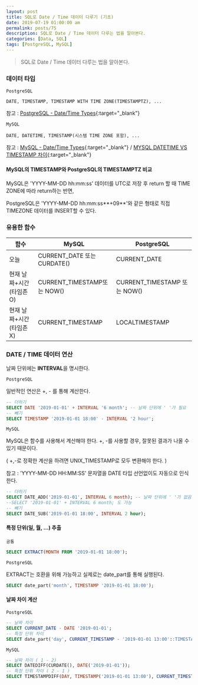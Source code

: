 ```yaml
---
layout: post
title: SQL로 Date / Time 데이터 다루기 (기초)
date: 2019-07-19 01:00:00 am
permalink: posts/75
description: SQL로 Date / Time 데이터 다루는 법을 알아본다.
categories: [Data, SQL]
tags: [PostgreSQL, MySQL]
---
```


> SQL로 Date / Time 데이터 다루는 법을 알아본다.

### 데이터 타입

`PostgreSQL`

```
DATE, TIMESTAMP, TIMESTAMP WITH TIME ZONE(TIMESTAMPTZ), ...
```

참고 : [PostgreSQL - Date/Time Types](https://www.postgresql.org/docs/9.6/datatype-datetime.html){:target="_blank"}

`MySQL`

```
DATE, DATETIME, TIMESTAMP(시스템 TIME ZONE 포함), ...
```

참고 : [MySQL - Date/Time Types](https://dev.mysql.com/doc/refman/5.7/en/datetime.html){:target="_blank"} / [MYSQL DATETIME VS TIMESTAMP 차이](http://blog.daum.net/_blog/BlogTypeView.do?blogid=03aaf&articleno=12379936&_bloghome_menu=recenttext){:target="_blank"}

#### MySQL의 TIMESTAMP와 PostgreSQL의 TIMESTAMPTZ 비교

MySQL은 'YYYY-MM-DD hh:mm:ss' 데이터를 UTC로 저장 후 return 할 때 TIME ZONE에 따라 return하는 반면,

PostgreSQL은 'YYYY-MM-DD hh:mm:ss**+09**'와 같은 형태로 직접 TIMEZONE 데이터를 INSERT할 수 있다.

### 유용한 함수

|      함수    |     MySQL  |   PostgreSQL    |
| ------------- | --------- |-----------------|
| 오늘            | CURRENT_DATE 또는 CURDATE() |  CURRENT_DATE   |
| 현재 날짜+시간(타임존 O) | CURRENT_TIMESTAMP또는 NOW() | CURRENT_TIMESTAMP 또는 NOW() |
| 현재 날짜+시간(타임존 X) | CURRENT_TIMESTAMP | LOCALTIMESTAMP |

### DATE / TIME 데이터 연산

날짜 단위에는 **INTERVAL**을 명시한다.

`PostgreSQL`

일반적인 연산은 +, - 를 통해 계산한다. 

``` sql
-- 더하기
SELECT DATE '2019-01-01' + INTERVAL '6 month'; -- 날짜 단위에 ' '가 필요
-- 빼기
SELECT TIMESTAMP '2019-01-01 18:00' - INTERVAL '2 hour';
```

`MySQL`

MySQL은 함수를 사용해서 계산해야 한다. +, -를 사용할 경우, 잘못된 결과가 나올 수 있기 때문이다.

( +,-로 정확한 계산을 하려면 UNIX_TIMESTAMP로 모두 변환해야 한다. )

참고 : 'YYYY-MM-DD HH:MM:SS' 문자열을 DATE 타입 선언없이도 자동으로 인식한다.

``` sql
-- 더하기
SELECT DATE_ADD('2019-01-01', INTERVAL 6 month); -- 날짜 단위에 ' '가 없음
--SELECT '2019-01-01' + INTERVAL 6 month; 도 가능
-- 빼기
SELECT DATE_SUB('2019-01-01 18:00', INTERVAL 2 hour);
```

#### 특정 단위(일, 월, ...) 추출

`공통`

``` sql
SELECT EXTRACT(MONTH FROM '2019-01-01 18:00');
```

`PostgreSQL`

EXTRACT는 호환을 위해 가능하고 실제로는 date_part를 통해 실행된다.

```sql
SELECT date_part('month', TIMESTAMP '2019-01-01 18:00');
```

#### 날짜 차이 계산

`PostgreSQL`

``` sql
-- 날짜 차이
SELECT CURRENT_DATE - DATE '2019-01-01';
-- 특정 단위 차이
SELECT date_part('day', CURRENT_TIMESTAMP - '2019-01-01 13:00'::TIMESTAMP);
```

`MySQL`

``` sql
-- 날짜 차이 ( 1 - 2)
SELECT DATEDIFF(CURDATE(), DATE('2019-01-01'));
-- 특정 단위 차이 ( 2 - 1 )
SELECT TIMESTAMPDIFF(DAY, TIMESTAMP('2019-01-01 13:00'), CURRENT_TIMESTAMP);
```
